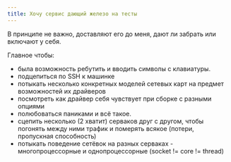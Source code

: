 ```yaml
---
title: Хочу сервис дающий железо на тесты
---
```


В принципе не важно, доставляют его до меня, дают ли забрать или включают у себя.

Главное чтобы:

- была возможность ребутить и вводить символы с клавиатуры.
- подцепиться по SSH к машинке
- потыкать несколько конкретных моделей сетевых карт на предмет возможностей их драйверов
- посмотреть как драйвер себя чувствует при сборке с разными опциями
- полюбоваться паниками и всё такое.
- сцепить несколько (2 хватит) серваков друг с другом, чтобы погонять между ними трафик и померять всякое (потери, пропускная способность)
- потыкать поведение сетёвок на разных серваках - многопроцессорные и однопроцессорные (socket != core != thread)
